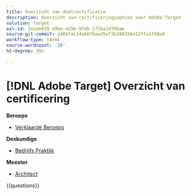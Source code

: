 ```yaml
---
title: Overzicht van doelcertificatie
description: Overzicht van certificeringsopties voor Adobe Target
solution: Target
exl-id: 2e1ee659-e9be-429e-9fdb-1f5ba1976bae
source-git-commit: a406fac14e66f8aed5ef3b288356e12ffa1f98a0
workflow-type: tm+mt
source-wordcount: '20'
ht-degree: 35%

---
```


# [!DNL Adobe Target] Overzicht van certificering

**Beroeps**

* [ Verklaarde Beroeps ](/help/certifications/at/at-p-business.md) <!--AD0-E408-->

**Deskundige**

* [ Bedrijfs Praktijk ](/help/certifications/at/at-e-business.md) <!--AD0-E406-->

**Meester**

* [ Architect ](/help/certifications/at/at-m-architect0623.md) <!--AD0-E409-->

{{questions}}

